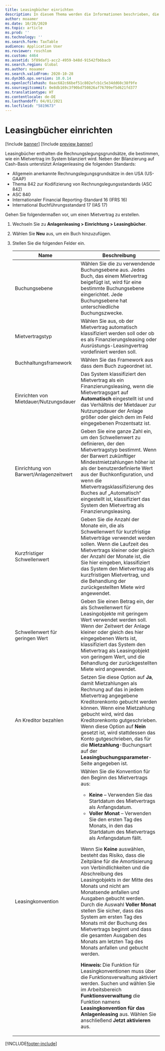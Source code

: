 ```yaml
---
title: Leasingbücher einrichten
description: In diesem Thema werden die Informationen beschrieben, die in Leasingbüchern verwaltet werden. Leasingbücher enthalten die Rechnungslegungsgrundsätze, die bestimmen, wie ein Mietvertrag im System bilanziert wird.
author: moaamer
ms.date: 10/28/2020
ms.topic: article
ms.prod: ''
ms.technology: ''
ms.search.form: TaxTable
audience: Application User
ms.reviewer: roschlom
ms.custom: 4464
ms.assetid: 5f89daf1-acc2-4959-b48d-91542fb6bacb
ms.search.region: Global
ms.author: moaamer
ms.search.validFrom: 2020-10-28
ms.dyn365.ops.version: 10.0.14
ms.openlocfilehash: 0aac682c66bef51c802efcb1c5e34dd60c38f9fe
ms.sourcegitcommit: 0e8db169c3f90bd750826af76709ef5d621fd377
ms.translationtype: HT
ms.contentlocale: de-DE
ms.lasthandoff: 04/01/2021
ms.locfileid: "5819673"
---
```

# <a name="set-up-lease-books"></a>Leasingbücher einrichten

[!include [banner](../includes/banner.md)]
[!include [preview banner](../includes/preview-banner.md)]

Leasingbücher enthalten die Rechnungslegungsgrundsätze, die bestimmen, wie ein Mietvertrag im System bilanziert wird. Neben der Bilanzierung auf Cash-Basis unterstützt Anlagenleasing die folgenden Standards:

- Allgemein anerkannte Rechnungslegungsgrundsätze in den USA (US-GAAP)
- Thema 842 zur Kodifizierung von Rechnungslegungsstandards (ASC 842)
- ASC 840
- Internationaler Financial Reporting-Standard 16 (IFRS 16)
- International Buchführungsstandard 17 (IAS 17)

Gehen Sie folgendermaßen vor, um einen Mietvertrag zu erstellen.

1. Wechseln Sie zu **Anlagenleasing \> Einrichtung \> Leasingbücher**.
2. Wählen Sie **Neu** aus, um ein Buch hinzuzufügen.
3. Stellen Sie die folgenden Felder ein.

    | Name                                     | Beschreibung |
    |------------------------------------------|-------------|
    | Buchungsebene                            | Wählen Sie die zu verwendende Buchungsebene aus. Jedes Buch, das einem Mietvertrag beigefügt ist, wird für eine bestimmte Buchungsebene eingerichtet. Jede Buchungsebene hat unterschiedliche Buchungszwecke. |
    | Mietvertragstyp                               | Wählen Sie aus, ob der Mietvertrag automatisch klassifiziert werden soll oder ob es als Finanzierungsleasing oder Ausrüstungs-Leasingvertrag vordefiniert werden soll. |
    | Buchhaltungsframework                     | Wählen Sie das Framework aus dass dem Buch zugeordnet ist. |
    | Einrichten von Mietdauer/Nutzungsdauer          | Das System klassifiziert den Mietvertrag als ein Finanzierungsleasing, wenn die Mietvertragsgart auf **Automatisch** eingestellt ist und das Verhältnis der Mietdauer zur Nutzungsdauer der Anlage größer oder gleich dem im Feld eingegebenen Prozentsatz ist.  |
    | Einrichtung von Barwert/Anlagenzeitwert   | Geben Sie eine ganze Zahl ein, um den Schwellenwert zu definieren, der den Mietvertragstyp bestimmt. Wenn der Barwert zukünftiger Mindestmietzahlungen höher ist als der benutzerdefinierte Wert aus der Buchkonfiguration, und wenn die Mietvertragsklassifizierung des Buches auf „Automatisch“ eingestellt ist, klassifiziert das System den Mietvertrag als Finanzierungsleasing. |
    | Kurzfristiger Schwellenwert                     | Geben Sie die Anzahl der Monate ein, die als Schwellenwert für kurzfristige Mietverträge verwendet werden sollen. Wenn die Laufzeit des Mietvertrags kleiner oder gleich der Anzahl der Monate ist, die Sie hier eingeben, klassifiziert das System den Mietvertrag als kurzfristigen Mietvertrag, und die Behandlung der zurückgestellten Miete wird angewendet. |
    | Schwellenwert für geringen Wert                      | Geben Sie einen Betrag ein, der als Schwellenwert für Leasingobjekte mit geringem Wert verwendet werden soll. Wenn der Zeitwert der Anlage kleiner oder gleich des hier eingegebenen Werts ist, klassifiziert das System den Mietvertrag als Leasingobjekt von geringem Wert, und die Behandlung der zurückgestellten Miete wird angewendet. |
    | An Kreditor bezahlen                            | Setzen Sie diese Option auf **Ja**, damit Mietzahlungen als Rechnung auf das in jedem Mietvertrag angegebene Kreditorenkonto gebucht werden können. Wenn eine Mietzahlung gebucht wird, wird das Kreditorenkonto gutgeschrieben. Wenn diese Option auf **Nein** gesetzt ist, wird stattdessen das Konto gutgeschrieben, das für die **Mietzahlung**-Buchungsart auf der **Leasingbuchungsparameter**-Seite angegeben ist. |
    | Leasingkonvention                       | Wählen Sie die Konvention für den Beginn des Mietvertrags aus:<ul><li><b>Keine</b> – Verwenden Sie das Startdatum des Mietvertrags als Anfangsdatum.</li><li><b>Voller Monat</b> – Verwenden Sie den ersten Tag des Monats, in den das Startdatum des Mietvertrags als Anfangsdatum fällt.</li></ul><p>Wenn Sie <b>Keine</b> auswählen, besteht das Risiko, dass die Zeitpläne für die Amortisierung von Verbindlichkeiten und die Abschreibung des Leasingobjekts in der Mitte des Monats und nicht am Monatsende anfallen und Ausgaben gebucht werden. Durch die Auswahl <b>Voller Monat</b> stellen Sie sicher, dass das System am ersten Tag des Monats mit der Buchung des Mietvertrags beginnt und dass die gesamten Ausgaben des Monats am letzten Tag des Monats anfallen und gebucht werden.</p><p><strong>Hinweis:</strong> Die Funktion für Leasingkonventionen muss über die Funktionsverwaltung aktiviert werden. Suchen und wählen Sie im Arbeitsbereich <b>Funktionsverwaltung</b> die Funktion namens <b>Leasingkonvention für das Anlagenleasing</b> aus. Wählen Sie anschließend <b>Jetzt aktivieren</b> aus.</p> |


[!INCLUDE[footer-include](../../includes/footer-banner.md)]